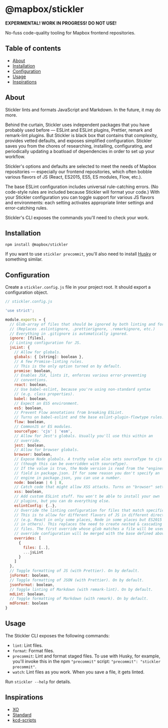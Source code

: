 # @mapbox/stickler

**EXPERIMENTAL! WORK IN PROGRESS! DO NOT USE!**

No-fuss code-quality tooling for Mapbox frontend repositories.

## Table of contents

- [About](#about)
- [Installation](#installation)
- [Configuration](#configuration)
- [Usage](#usage)
- [Inspirations](#inspirations)

## About

Stickler lints and formats JavaScript and Markdown. In the future, it may do more.

Behind the curtain, Stickler uses independent packages that you have probably used before — ESLint and ESLint plugins, Prettier, remark and remark-lint plugins. But Stickler is black box that contains that complexity, provides vetted defaults, and exposes simplified configuration. Stickler saves you from the chores of researching, installing, configurating, and periodically updating a boatload of dependencies in order to set up your workflow.

Stickler's options and defaults are selected to meet the needs of Mapbox repositories — especially our frontend repositories, which often bobble various flavors of JS (React, ES2015, ES5, ES modules, Flow, etc.).

The base ESLint configuration includes universal rule-catching errors. (No code-style rules are included because Stickler will format your code.) With your Stickler configuration you can toggle support for various JS flavors and environments: each setting activates appropriate linter settings and error-catching rules.

Stickler's CLI exposes the commands you'll need to check your work.

## Installation

```
npm install @mapbox/stickler
```

If you want to use `stickler precommit`, you'll also need to install [Husky](https://github.com/typicode/husky) or something similar.

## Configuration

Create a `stickler.config.js` file in your project root. It should export a configuration object.

```js
// stickler.config.js

'use strict';

module.exports = {
  // Glob-array of files that should be ignored by both linting and formatting.
  // (Replaces .eslintignore, .prettierignore, .remarkignore, etc.)
  // Everything in .gitignore is automatically ignored.
  ignore: [files],
  // Linting configuration for JS.
  jsLint: {
    // Allow for globals.
    globals: { [string]: boolean },
    // A few Promise-linting rules.
    // This is the only option turned on by default.
    promise: boolean,
    // Enables JSX, lints it, enforces various error-preventing
    // conventions.
    react: boolean,
    // Use babel-eslint, because you're using non-standard syntax
    // (e.g. class properties).
    babel: boolean,
    // Expect an ES5 environment.
    es5: boolean,
    // Prevent Flow annotations from breaking ESLint.
    // Turns on babel-eslint and the base eslint-plugin-flowtype rules.
    flow: boolean,
    // CommonJS or ES modules.
    sourceType: 'cjs' | 'esm',
    // Allow for Jest's globals. Usually you'll use this within an
    // override.
    jest: boolean,
    // Allow for browser globals.
    browser: boolean,
    // Expose Node globals. A truthy value also sets sourceType to cjs
    // (though this can be overridden with sourceType).
    // If the value is true, the Node version is read from the "engines"
    // field in package.json. If for some reason you don't specify an
    // engine in package.json, you can use a number.
    node: boolean | 6 | 8,
    // Catch code that might allow XSS attacks. Turns on "browser" settings, also.
    xss: boolean,
    // Add custom ESLint stuff. You won't be able to install your own
    // plugins, but you can do everything else.
    eslintConfig: {..},
    // Override the linting configuration for files that match specific globs.
    // This is to allow for different flavors of JS in different directories
    // (e.g. React in only some places, Node in some places but ES2015 imports
    // in others). This replaces the need to create nested & cascading .eslintrc
    // files. The first override whose glob matches a file will be used: the
    // override configuration will be merged with the base defined above.
    overrides: [
      {
        files: [..],
        ...jsLint
      }
    ]
  },
  // Toggle formatting of JS (with Prettier). On by default.
  jsFormat: boolean,
  // Toggle formatting of JSON (with Prettier). On by default.
  jsonFormat: boolean,
  // Toggle linting of Markdown (with remark-lint). On by default.
  mdLint: boolean,
  // Toggle formatting of Markdown (with remark). On by default.
  mdFormat: boolean
}
```

## Usage

The Stickler CLI exposes the following commands:

- `lint`: Lint files.
- `format`: Format files.
- `precommit`: Lint and format staged files. To use with Husky, for example, you'll
  invoke this in the npm `"precommit"` script: `"precommit": "stickler precommit"`.
- `watch`: Lint files as you work. When you save a file, it gets linted.

Run `stickler --help` for details.

## Inspirations

- [XO](https://github.com/xojs/xo)
- [Standard](https://github.com/standard/standard)
- [kcd-scripts](https://github.com/kentcdodds/kcd-scripts)
